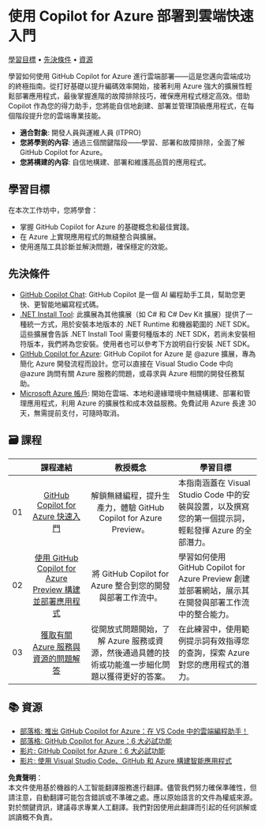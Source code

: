 # 使用 Copilot for Azure 部署到雲端快速入門

[學習目標](../../../06-Using-GitHub-Copilot-for-Azure-to-Deploy-to-Cloud) • [先決條件](../../../06-Using-GitHub-Copilot-for-Azure-to-Deploy-to-Cloud) • [資源](../../../06-Using-GitHub-Copilot-for-Azure-to-Deploy-to-Cloud)

學習如何使用 GitHub Copilot for Azure 進行雲端部署——這是您邁向雲端成功的終極指南。從打好基礎以提升編碼效率開始，接著利用 Azure 強大的擴展性輕鬆部署應用程式，最後掌握進階的故障排除技巧，確保應用程式穩定高效。借助 Copilot 作為您的得力助手，您將能自信地創建、部署並管理頂級應用程式，在每個階段提升您的雲端專業技能。

- **適合對象**: 開發人員與運維人員 (ITPRO)
- **您將學到的內容**: 通過三個關鍵階段——學習、部署和故障排除，全面了解 GitHub Copilot for Azure。
- **您將構建的內容**: 自信地構建、部署和維護高品質的應用程式。

<a name="Learn"/>

## 學習目標

在本次工作坊中，您將學會：

- 掌握 GitHub Copilot for Azure 的基礎概念和最佳實踐。
- 在 Azure 上實現應用程式的無縫整合與擴展。
- 使用進階工具診斷並解決問題，確保穩定的效能。

<a name="pre-req"/>

## 先決條件

- [GitHub Copilot Chat](https://marketplace.visualstudio.com/items?itemName=GitHub.copilot): GitHub Copilot 是一個 AI 編程助手工具，幫助您更快、更智能地編寫程式碼。
- [.NET Install Tool](https://marketplace.visualstudio.com/items?itemName=ms-dotnettools.vscode-dotnet-runtime): 此擴展為其他擴展（如 C# 和 C# Dev Kit 擴展）提供了一種統一方式，用於安裝本地版本的 .NET Runtime 和機器範圍的 .NET SDK。這些擴展會告訴 .NET Install Tool 需要何種版本的 .NET SDK，若尚未安裝相符版本，我們將為您安裝。使用者也可以參考下方說明自行安裝 .NET SDK。
- [GitHub Copilot for Azure](https://marketplace.visualstudio.com/items?itemName=ms-azuretools.vscode-azure-github-copilot): GitHub Copilot for Azure 是 @azure 擴展，專為簡化 Azure 開發流程而設計。您可以直接在 Visual Studio Code 中向 @azure 詢問有關 Azure 服務的問題，或尋求與 Azure 相關的開發任務幫助。
- [Microsoft Azure 帳戶](https://azure.microsoft.com/pricing/purchase-options/azure-account): 開始在雲端、本地和邊緣環境中無縫構建、部署和管理應用程式，利用 Azure 的擴展性和成本效益服務。免費試用 Azure 長達 30 天，無需提前支付，可隨時取消。

<a name="book"/>

## 🗃️ 課程
|       |              課程連結              |                       教授概念                       |                     學習目標                 |                             
| :---: | :------------------------------------: | :---------------------------------------------------------: | ----------------------------------------------------------- |
| 01 | [GitHub Copilot for Azure 快速入門](https://github.com/microsoft/mastering-github-copilot-for-dotnet-csharp-developers/blob/main/06-Using-GitHub-Copilot-for-Azure-to-Deploy-to-Cloud/01-Getting-Started-with-GitHub-Copilot-for-Azure.md) | 解鎖無縫編程，提升生產力，體驗 GitHub Copilot for Azure Preview。 | 本指南涵蓋在 Visual Studio Code 中的安裝與設置，以及撰寫您的第一個提示詞，輕鬆發揮 Azure 的全部潛力。 |
| 02 | [使用 GitHub Copilot for Azure Preview 構建並部署應用程式](https://github.com/microsoft/mastering-github-copilot-for-dotnet-csharp-developers/blob/main/06-Using-GitHub-Copilot-for-Azure-to-Deploy-to-Cloud/02-Build-and-deploy-your-application-with-GitHub-Copilot-for-Azure.md) | 將 GitHub Copilot for Azure 整合到您的開發與部署工作流中。 | 學習如何使用 GitHub Copilot for Azure Preview 創建並部署網站，展示其在開發與部署工作流中的整合能力。 | 
| 03 | [獲取有關 Azure 服務與資源的問題解答](https://github.com/microsoft/mastering-github-copilot-for-dotnet-csharp-developers/blob/main/06-Using-GitHub-Copilot-for-Azure-to-Deploy-to-Cloud/03-Get-Answers-to-your-Questions-about-Azure-Services-and-Resources.md) | 從開放式問題開始，了解 Azure 服務或資源，然後通過具體的技術或功能進一步細化問題以獲得更好的答案。 | 在此練習中，使用範例提示詞有效指導您的查詢，探索 Azure 對您的應用程式的潛力。 |

## :books: 資源

- [部落格: 推出 GitHub Copilot for Azure：在 VS Code 中的雲端編程助手！](https://techcommunity.microsoft.com/t5/microsoft-developer-community/introducing-github-copilot-for-azure-your-cloud-coding-companion/ba-p/4127644)
- [部落格: GitHub Copilot for Azure：6 大必試功能](https://techcommunity.microsoft.com/t5/microsoft-developer-community/github-copilot-for-azure-6-must-try-features/ba-p/4283126)
- [影片: GitHub Copilot for Azure：6 大必試功能](https://youtube.com/playlist?list=PLlrxD0HtieHgdwrN6ooxApdfBKTJK7465&si=9rl-kNItvFPeqhwa)
- [影片: 使用 Visual Studio Code、GitHub 和 Azure 構建智能應用程式](https://youtu.be/30OpmbWL1t8?si=FvkRqa-wxTHaU3qA&t=1024)

**免責聲明**：  
本文件使用基於機器的人工智能翻譯服務進行翻譯。儘管我們努力確保準確性，但請注意，自動翻譯可能包含錯誤或不準確之處。應以原始語言的文件為權威來源。對於關鍵資訊，建議尋求專業人工翻譯。我們對因使用此翻譯而引起的任何誤解或誤讀概不負責。